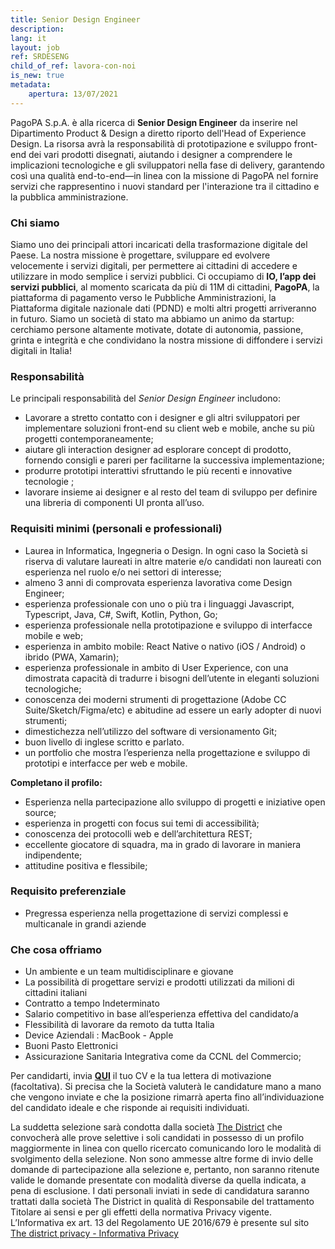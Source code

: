 ```yaml
---
title: Senior Design Engineer 
description:
lang: it
layout: job
ref: SRDESENG
child_of_ref: lavora-con-noi
is_new: true
metadata:
    apertura: 13/07/2021 
---
```


PagoPA S.p.A. è alla ricerca di **Senior Design Engineer** da inserire nel Dipartimento Product & Design a diretto riporto dell'Head of Experience Design. La risorsa avrà la responsabilità di prototipazione e sviluppo front-end dei vari prodotti disegnati, aiutando i designer a comprendere le implicazioni tecnologiche e gli sviluppatori nella fase di delivery, garantendo così una qualità end-to-end—in linea con la missione di PagoPA nel fornire servizi che rappresentino i nuovi standard per l'interazione tra il cittadino e la pubblica amministrazione.

### Chi siamo

Siamo uno dei principali attori incaricati della trasformazione digitale del Paese. La nostra missione è progettare, sviluppare ed evolvere velocemente i servizi digitali, per permettere ai cittadini di accedere e utilizzare in modo semplice i servizi pubblici.
Ci occupiamo di **IO, l’app dei servizi pubblici**, al momento scaricata da più di 11M di cittadini, **PagoPA**, la piattaforma di pagamento verso le Pubbliche Amministrazioni, la Piattaforma digitale nazionale dati (PDND) e molti altri progetti arriveranno in futuro.
Siamo un società di stato ma abbiamo un animo da startup: cerchiamo persone altamente motivate, dotate di autonomia, passione, grinta e integrità e che condividano la nostra missione di diffondere i servizi digitali in Italia!

### Responsabilità

Le principali responsabilità del _Senior Design Engineer_  includono:
- Lavorare a stretto contatto con i designer e gli altri sviluppatori per implementare soluzioni front-end su client web e mobile, anche su più progetti contemporaneamente;
- aiutare gli interaction designer ad esplorare concept di prodotto, fornendo consigli e pareri per facilitarne la successiva implementazione;
- produrre prototipi interattivi sfruttando le più recenti e innovative tecnologie ;
- lavorare insieme ai designer e al resto del team di sviluppo per definire una libreria di componenti UI pronta all’uso.

### Requisiti minimi (personali e professionali)

- Laurea in Informatica, Ingegneria o Design. In ogni caso la Società si riserva di valutare laureati in altre materie e/o candidati non laureati con esperienza nel ruolo e/o nei settori di interesse;
- almeno 3 anni di comprovata esperienza lavorativa come Design Engineer;
- esperienza professionale con uno o più tra i linguaggi Javascript, Typescript, Java, C#, Swift, Kotlin, Python, Go;
- esperienza professionale nella prototipazione e sviluppo di interfacce mobile e web;
- esperienza in ambito mobile: React Native o nativo (iOS / Android) o ibrido (PWA, Xamarin);
- esperienza professionale in ambito di User Experience, con una dimostrata capacità di tradurre i bisogni dell’utente in eleganti soluzioni tecnologiche;
- conoscenza dei moderni strumenti di progettazione (Adobe CC Suite/Sketch/Figma/etc) e abitudine ad essere un early adopter di nuovi strumenti;
- dimestichezza nell’utilizzo del software di versionamento Git;
- buon livello di inglese scritto e parlato.
- un portfolio che mostra l’esperienza nella progettazione e sviluppo di prototipi e interfacce per web e mobile.

**Completano il profilo:**

- Esperienza nella partecipazione allo sviluppo di progetti e iniziative open source;
- esperienza in progetti con focus sui temi di accessibilità;
- conoscenza dei protocolli web e dell’architettura REST;
- eccellente giocatore di squadra, ma in grado di lavorare in maniera indipendente;
- attitudine positiva e flessibile;

### Requisito preferenziale

- Pregressa esperienza nella progettazione di servizi complessi e multicanale in grandi aziende
 
### Che cosa offriamo

- Un ambiente e un team multidisciplinare e giovane 
- La possibilità di progettare servizi e prodotti utilizzati da milioni di cittadini italiani
- Contratto a tempo Indeterminato
- Salario competitivo in base all’esperienza effettiva del candidato/a
- Flessibilità di lavorare da remoto da tutta Italia
- Device Aziendali : MacBook - Apple
- Buoni Pasto Elettronici
- Assicurazione Sanitaria Integrativa come da CCNL del Commercio;

Per candidarti, invia [**QUI**](https://www.the-district.com/offerta-di-lavoro/senior-design-engineer/.html) il tuo CV e la tua lettera di motivazione (facoltativa). Si precisa che la Società valuterà le candidature mano a mano che vengono inviate e che la posizione rimarrà aperta fino all’individuazione del candidato ideale e che risponde ai requisiti individuati.
 
La suddetta selezione sarà condotta dalla società [The District](https://www.the-district.com/) che convocherà alle prove selettive i soli candidati in possesso di un profilo maggiormente in linea con quello ricercato comunicando loro le modalità di svolgimento della selezione.
Non sono ammesse altre forme di invio delle domande di partecipazione alla selezione e, pertanto, non saranno ritenute valide le domande presentate con modalità diverse da quella indicata, a pena di esclusione.
I dati personali inviati in sede di candidatura saranno trattati dalla società The District in qualità di Responsabile del trattamento Titolare ai sensi e per gli effetti della normativa Privacy vigente.
L’Informativa ex art. 13 del Regolamento UE 2016/679 è presente sul sito [The district privacy - Informativa Privacy](https://www.the-district.com/informativa-sul-trattamento-dei-dati-personali-openings-pagopa.html)
